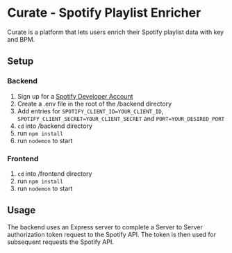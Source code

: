 # Curate - Spotify Playlist Enricher

Curate is a platform that lets users enrich their Spotify playlist data with key and BPM.

## Setup
 
### Backend

1. Sign up for a [Spotify Developer Account](https://developer.spotify.com/)
2. Create a .env file in the root of the /backend directory
3. Add entries for `SPOTIFY_CLIENT_ID=YOUR_CLIENT_ID`, `SPOTIFY_CLIENT_SECRET=YOUR_CLIENT_SECRET` and `PORT=YOUR_DESIRED_PORT`
4. `cd` into /backend directory
5. run `npm install` 
6. run `nodemon` to start

### Frontend

1. `cd` into /frontend directory
2. run `npm install`
3. run `nodemon` to start

## Usage

The backend uses an Express server to complete a Server to Server authorization token request to the Spotify API. The token is then used for subsequent requests the Spotify API.
